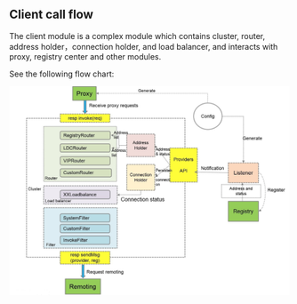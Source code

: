 ## Client call flow

The client module is a complex module which contains cluster, router, address holder，connection holder, and load balancer, and interacts with proxy, registry center and other modules.

See the following flow chart:


![[client component]()](./resources/dg_3.png)